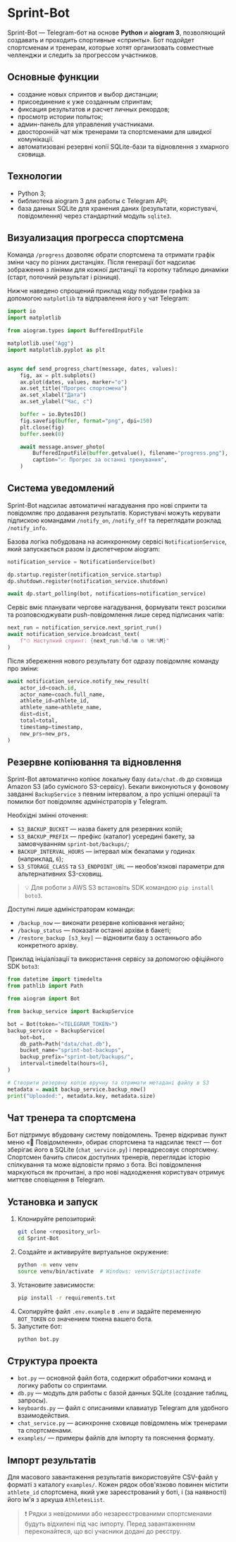 # Sprint-Bot

Sprint-Bot — Telegram-бот на основе **Python** и **aiogram 3**, позволяющий создавать и проходить спортивные «спринты». Бот подойдет спортсменам и тренерам, которые хотят организовать совместные челленджи и следить за прогрессом участников.

## Основные функции
- создание новых спринтов и выбор дистанции;
- присоединение к уже созданным спринтам;
- фиксация результатов и расчет личных рекордов;
- просмотр истории попыток;
- админ-панель для управления участниками.
- двосторонній чат між тренерами та спортсменами для швидкої комунікації.
- автоматизовані резервні копії SQLite-бази та відновлення з хмарного сховища.

## Технологии
- Python 3;
- библиотека aiogram 3 для работы с Telegram API;
- база данных SQLite для хранения даних (результати, користувачі, повідомлення) через стандартний модуль `sqlite3`.

## Визуализация прогресса спортсмена

Команда `/progress` дозволяє обрати спортсмена та отримати графік зміни часу по
різних дистанціях. Після генерації бот надсилає зображення з лініями для кожної
дистанції та коротку таблицю динаміки (старт, поточний результат і різниця).

Нижче наведено спрощений приклад коду побудови графіка за допомогою
`matplotlib` та відправлення його у чат Telegram:

```python
import io
import matplotlib

from aiogram.types import BufferedInputFile

matplotlib.use("Agg")
import matplotlib.pyplot as plt


async def send_progress_chart(message, dates, values):
    fig, ax = plt.subplots()
    ax.plot(dates, values, marker="o")
    ax.set_title("Прогрес спортсмена")
    ax.set_xlabel("Дата")
    ax.set_ylabel("Час, с")

    buffer = io.BytesIO()
    fig.savefig(buffer, format="png", dpi=150)
    plt.close(fig)
    buffer.seek(0)

    await message.answer_photo(
        BufferedInputFile(buffer.getvalue(), filename="progress.png"),
        caption="📈 Прогрес за останні тренування",
    )
```

## Система уведомлений

Sprint-Bot надсилає автоматичні нагадування про нові спринти та повідомляє про
додавання результатів. Користувачі можуть керувати підпискою командами
`/notify_on`, `/notify_off` та переглядати розклад `/notify_info`.

Базова логіка побудована на асинхронному сервісі `NotificationService`, який
запускається разом із диспетчером aiogram:

```python
notification_service = NotificationService(bot)

dp.startup.register(notification_service.startup)
dp.shutdown.register(notification_service.shutdown)

await dp.start_polling(bot, notifications=notification_service)
```

Сервіс вміє планувати чергове нагадування, формувати текст розсилки та
розповсюджувати push-повідомлення лише серед підписаних чатів:

```python
next_run = notification_service.next_sprint_run()
await notification_service.broadcast_text(
    f"⏱ Наступний спринт: {next_run:%d.%m о %H:%M}"
)
```

Після збереження нового результату бот одразу повідомляє команду про зміни:

```python
await notification_service.notify_new_result(
    actor_id=coach.id,
    actor_name=coach.full_name,
    athlete_id=athlete_id,
    athlete_name=athlete_name,
    dist=dist,
    total=total,
    timestamp=timestamp,
    new_prs=new_prs,
)
```

## Резервне копіювання та відновлення

Sprint-Bot автоматично копіює локальну базу `data/chat.db` до сховища Amazon S3 (або сумісного S3-сервісу). Бекапи виконуються у фоновому завданні `BackupService` з певним інтервалом, а про успішні операції та помилки бот повідомляє адміністраторів у Telegram.

Необхідні змінні оточення:

- `S3_BACKUP_BUCKET` — назва бакету для резервних копій;
- `S3_BACKUP_PREFIX` — префікс (каталог) усередині бакету, за замовчуванням `sprint-bot/backups/`;
- `BACKUP_INTERVAL_HOURS` — інтервал між бекапами у годинах (наприклад, `6`);
- `S3_STORAGE_CLASS` та `S3_ENDPOINT_URL` — необов'язкові параметри для альтернативних S3-сховищ.

> 💡 Для роботи з AWS S3 встановіть SDK командою `pip install boto3`.

Доступні лише адміністраторам команди:

- `/backup_now` — виконати резервне копіювання негайно;
- `/backup_status` — показати останні архіви в бакеті;
- `/restore_backup [s3_key]` — відновити базу з останнього або конкретного архіву.

Приклад ініціалізації та використання сервісу за допомогою офіційного SDK `boto3`:

```python
from datetime import timedelta
from pathlib import Path

from aiogram import Bot

from backup_service import BackupService

bot = Bot(token="<TELEGRAM_TOKEN>")
backup_service = BackupService(
    bot=bot,
    db_path=Path("data/chat.db"),
    bucket_name="sprint-bot-backups",
    backup_prefix="sprint-bot/backups/",
    interval=timedelta(hours=6),
)

# Створити резервну копію вручну та отримати метадані файлу в S3
metadata = await backup_service.backup_now()
print("Uploaded:", metadata.key, metadata.size)
```

## Чат тренера та спортсмена

Бот підтримує вбудовану систему повідомлень. Тренер відкриває пункт меню «💬 Повідомлення»,
обирає спортсмена та надсилає текст — бот зберігає його в SQLite (`chat_service.py`) і
переадресовує спортсмену. Спортсмен бачить список доступних тренерів, переглядає історію
спілкування та може відповісти прямо з бота. Всі повідомлення маркуються як прочитані, а
про нові надходження користувач отримує миттєве сповіщення в Telegram.

## Установка и запуск
1. Клонируйте репозиторий:
   ```bash
   git clone <repository_url>
   cd Sprint-Bot
   ```
2. Создайте и активируйте виртуальное окружение:
   ```bash
   python -m venv venv
   source venv/bin/activate  # Windows: venv\Scripts\activate
   ```
3. Установите зависимости:
   ```bash
   pip install -r requirements.txt
   ```
4. Скопируйте файл `.env.example` в `.env` и задайте переменную `BOT_TOKEN` со значением токена вашего бота.
5. Запустите бот:
   ```bash
   python bot.py
   ```

## Структура проекта
- `bot.py` — основной файл бота, содержит обработчики команд и логику работы со спринтами.
- `db.py` — модуль для работы с базой данных SQLite (создание таблиц, запросы).
- `keyboards.py` — файл с описаниями клавиатур Telegram для удобного взаимодействия.
- `chat_service.py` — асинхронне сховище повідомлень між тренерами та спортсменами.
- `examples/` — примеры файлів для імпорту та пояснення формату.

## Імпорт результатів

Для масового завантаження результатів використовуйте CSV-файл у форматі з каталогу
`examples/`. Кожен рядок обов'язково повинен містити `athlete_id` спортсмена, який уже
зареєстрований у боті, і (за наявності) його ім'я з аркуша `AthletesList`.

> ❗️ Рядки з невідомими або незареєстрованими спортсменами будуть відхилені під час
> імпорту. Перед завантаженням переконайтеся, що всі учасники додані до реєстру.

